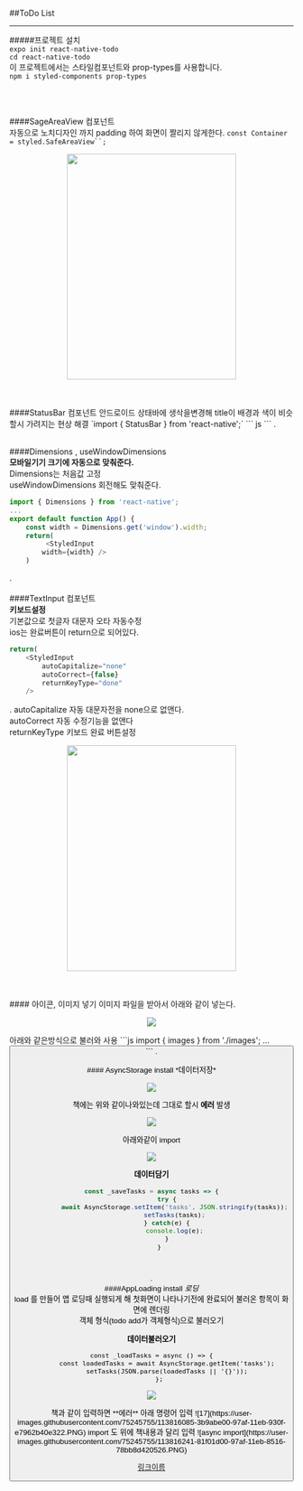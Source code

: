 ##ToDo List
___


#####프로젝트 설치  
`expo init react-native-todo`  
`cd react-native-todo`  
이 프로젝트에서는 스타일컴포넌트와 prop-types를 사용합니다.  
`npm i styled-components prop-types`  
      
</br>
</br>

####SageAreaView 컴포넌트  
자동으로 노치디자인 까지 padding 하여 화면이 짤리지 않게한다.
`const Container = styled.SafeAreaView``;`  
<p align="center"><img src="https://user-images.githubusercontent.com/75245755/113812486-24f16880-97a9-11eb-8d89-839a3511869e.PNG" width="300" height="400"></p> 
</br>
</br>
####StatusBar 컴포넌트  
안드로이드 상태바에 생삭을변경해 title이 배경과 색이 비슷할시 가려지는 현상 해결  
`import { StatusBar } from 'react-native';`  
``` js
<StatusBar
    barStyle="light-content"
    backgroundColor={theme.background}
/>
```  
.
</br>
</br>  

####Dimensions , useWindowDimensions  
**모바일기기 크기에 자동으로 맞춰준다.**  
Dimensions는 처음값 고정   
useWindowDimensions 회전해도 맞춰준다.  
```js
import { Dimensions } from 'react-native';
...
export default function App() {
    const width = Dimensions.get('window').width;
    return(
         <StyledInput 
        width={width} />
    )
```   
.
</br>
</br>
####TextInput 컴포넌트   
**키보드설정**  
기본값으로 첫글자 대문자 오타 자동수정  
ios는 완료버튼이 return으로 되어있다.  
```js
return(
    <StyledInput
        autoCapitalize="none"
        autoCorrect={false}
        returnKeyType="done"
    />
```  
.
autoCapitalize 자동 대문자전을 none으로 없앤다.  
autoCorrect 자동 수정기능을 없앤다  
returnKeyType 키보드 완료 버튼설정  
<p align="center"><img src="https://user-images.githubusercontent.com/75245755/113812061-5d447700-97a8-11eb-8dfb-9c4904ec8cf1.PNG" width="300" height="400"></p>    
</br>
</br>
#### 아이콘, 이미지 넣기  
이미지 파일을 받아서 아래와 같이 넣는다.  
<p align="center"><img src="https://user-images.githubusercontent.com/75245755/113812752-96311b80-97a9-11eb-83ef-33d2df63efdd.PNG"></p>  
아래와 같은방식으로 불러와 사용  
```js
import { images } from './images';
...
<button type= {images.uncompled}/>
``` 
.
</br>
</br>
#### AsyncStorage  install *데이터저장* 
<p align="center"><img src="https://user-images.githubusercontent.com/75245755/113814665-f2e20580-97ac-11eb-85eb-243cd7578b07.PNG"></p>  

책에는 위와 같이나와있는데 그대로 할시 **에러** 발생  
<p align="center"><img src="https://user-images.githubusercontent.com/75245755/113813321-a72e5c80-97aa-11eb-8f90-514c953b3d2e.PNG" ></p>  
아래와같이 import  
<p align="center"><img src="https://user-images.githubusercontent.com/75245755/113813444-df359f80-97aa-11eb-9895-0e1e0451c341.PNG" ></p>  

**데이터담기**
```js
const _saveTasks = async tasks => {
        try {
            await AsyncStorage.setItem('tasks', JSON.stringify(tasks));
            setTasks(tasks);
        } catch(e) {
            console.log(e);
        }
    }
```  
</br>

.  
####AppLoading install *로딩*   
load 를 만들어  앱 로딩때 실행되게 해 첫화면이 나타나기전에 완료되어 불러온 항목이 화면에 렌더링  
객체 형식(todo add가 객체형식)으로 불러오기  

**데이터불러오기**  
```
const _loadTasks = async () => {
        const loadedTasks = await AsyncStorage.getItem('tasks');
        setTasks(JSON.parse(loadedTasks || '{}'));
    };
```  
<p align="center"><img src="https://user-images.githubusercontent.com/75245755/113815152-ad720800-97ad-11eb-8fdd-a0656ba56612.PNG"></p>  
책과 같이 입력하면 **에러**  
아래 명령어 입력
![17](https://user-images.githubusercontent.com/75245755/113816085-3b9abe00-97af-11eb-930f-e7962b40e322.PNG)  
      import 도 위에 책내용과 달리 입력  
      ![async import](https://user-images.githubusercontent.com/75245755/113816241-81f01d00-97af-11eb-8516-78bb8d420526.PNG)  


<!-- 링크 -->
[링크이름](링크내용)
